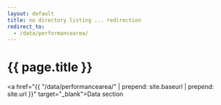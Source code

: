 ```yaml
---
layout: default
title: no directory listing ... redirection
redirect_to:
  - /data/performancearea/
---
```

# {{ page.title }}

<a href="{{ "/data/performancearea/" | prepend: site.baseurl | prepend: site.url }}" target="_blank">Data section</a>
